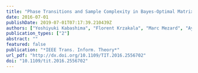 ```yaml
---
title: "Phase Transitions and Sample Complexity in Bayes-Optimal Matrix Factorization"
date: 2016-07-01
publishDate: 2019-07-01T07:17:39.210439Z
authors: ["Yoshiyuki Kabashima", "Florent Krzakala", "Marc Mezard", "Ayaka Sakata", "Lenka Zdeborova"]
publication_types: ["2"]
abstract: ""
featured: false
publication: "*IEEE Trans. Inform. Theory*"
url_pdf: "http://dx.doi.org/10.1109/TIT.2016.2556702"
doi: "10.1109/tit.2016.2556702"
---
```


